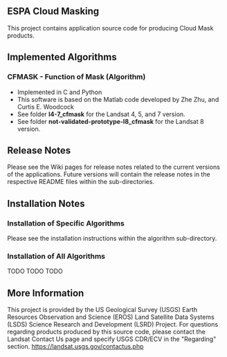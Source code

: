 ## ESPA Cloud Masking

This project contains application source code for producing Cloud Mask
products.

## Implemented Algorithms

### CFMASK - Function of Mask (Algorithm)
* Implemented in C and Python
* This software is based on the Matlab code developed by Zhe Zhu, and
  Curtis E. Woodcock
* See folder <b>l4-7_cfmask</b> for the Landsat 4, 5, and 7 version.
* See folder <b>not-validated-prototype-l8_cfmask</b> for the Landsat 8
  version.

## Release Notes
Please see the Wiki pages for release notes related to the current versions
of the applications.  Future versions will contain the release notes in the
respective README files within the sub-directories.

## Installation Notes

### Installation of Specific Algorithms
Please see the installation instructions within the algorithm sub-directory.

### Installation of All Algorithms
TODO TODO TODO

## More Information
This project is provided by the US Geological Survey (USGS) Earth Resources
Observation and Science (EROS) Land Satellite Data Systems (LSDS) Science
Research and Development (LSRD) Project. For questions regarding products
produced by this source code, please contact the Landsat Contact Us page and
specify USGS CDR/ECV in the "Regarding" section.
https://landsat.usgs.gov/contactus.php 
